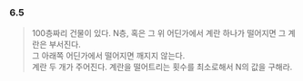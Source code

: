 ### 6.5
> 100층짜리 건물이 있다. N층, 혹은 그 위 어딘가에서 계란 하나가 떨어지면 그 계란은 부서진다.  
> 그 아래쪽 어딘가에서 떨어지면 깨지지 않는다.  
> 계란 두 개가 주어진다. 계란을 떨어트리는 횟수를 최소로해서 N의 값을 구해라. 

